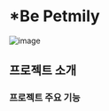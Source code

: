# *Be Petmily
![image](https://github.com/user-attachments/assets/2e8c2692-40a0-4fc1-8574-92996cfd1b34)


## 프로젝트 소개
### 프로젝트 주요 기능
